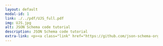 ```yaml
---
layout: default
modal-id: 1
link: ./../pdf/UJS_full.pdf
img: UJS.jpg
alt: JSON Schema code tutorial
description: JSON Schema code tutorial
extra-link: <p><a class="link" href="https://github.com/json-schema-org/understanding-json-schema/pull/205">(GitHub pull request for proof)</a></p>
---
```

